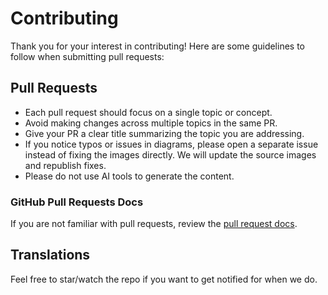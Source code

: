 # Contributing

Thank you for your interest in contributing! Here are some guidelines to follow when submitting pull requests:

## Pull Requests

- Each pull request should focus on a single topic or concept.
- Avoid making changes across multiple topics in the same PR.
- Give your PR a clear title summarizing the topic you are addressing.
- If you notice typos or issues in diagrams, please open a separate issue instead of fixing the images directly. We will update the source images and republish fixes.
- Please do not use AI tools to generate the content.

### GitHub Pull Requests Docs

If you are not familiar with pull requests, review the [pull request docs](https://help.github.com/articles/using-pull-requests/).

## Translations

Feel free to star/watch the repo if you want to get notified for when we do.
